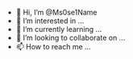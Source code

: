 - 👋 Hi, I’m @Ms0se1Name
- 👀 I’m interested in ...
- 🌱 I’m currently learning ...
- 💞️ I’m looking to collaborate on ...
- 📫 How to reach me ...

<!---
Ms0se1Name/Ms0se1Name is a ✨ special ✨ repository because its `README.md` (this file) appears on your GitHub profile.
You can click the Preview link to take a look at your changes.
--->
